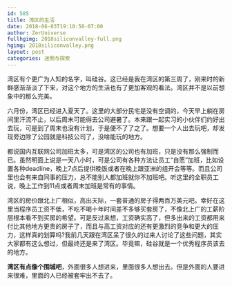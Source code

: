```yaml
---
id: 585
title: 湾区的生活
date: 2018-06-03T19:10:50-07:00
author: ZerUniverse
fullhgimg: 2018siliconvalley-full.png
hgimg: 2018siliconvalley.png
layout: post
categories: 迷惘与探索
---
```


湾区有个更广为人知的名字，叫硅谷。这已经是我在湾区的第三周了，刚来时的新鲜感渐渐淡了下来，对这个地方的生活也有了更加客观的看法。湾区并不是以前想象中的那么完美<!--more-->。

六月份，湾区已经进入夏天了。这里的大部分民宅是没有空调的，今天早上躺在房间里汗流不止，以后周末可能得去公司避暑了。本来跟一起实习的小伙伴们约好出去玩，可是到了周末也没有计划，于是便不了了之了。想要一个人出去玩吧，却发现旁边除了公园就是科技公司了，没啥能玩的地方。

都说国内互联网公司加班太多，可是湾区的公司也有加班，只是没有那么强制而已。虽然明面上说是一天八小时，可是公司有各种方法让员工“自愿”加班，比如设置各种deadline，晚上7点后提供晚饭或者在晚上跟亚洲的组开会等等。而且公司里也会有来自同事的压力，总不能别人都加班就你不加班吧。听这里的全职员工说，晚上工作到11点或者周末加班是常有的事情。

湾区的房价跟北上广相似，高出天际，一套普通的房子得两百万美元吧。幸好在这里当程序员工资不低，不吃不喝十年时间差不多够买套房了，不像北上广的工薪阶层根本看不到买房的希望。可是反过来想，工资确实高了，但多出来的工资都用来付比其他地方更贵的房子了，而且与高工资对应的还有更激烈的竞争和更大的压力，这样真的划算吗?我前几天跟在湾区呆了很久的过来人讨论了这些问题，其实大家都有这么想过，但最终还是来了湾区。毕竟嘛，硅谷就是一个优秀程序员该去的地方。

**湾区有点像个围城吧**，外面很多人想进来，里面很多人想出去。但是外面的人要进来很难，里面的人已经被套牢出不去了。